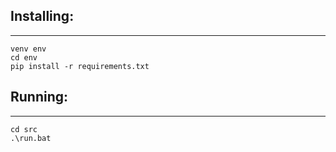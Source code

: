 ## Installing:
---
```
venv env
cd env
pip install -r requirements.txt
```

## Running:
---
```
cd src
.\run.bat
```